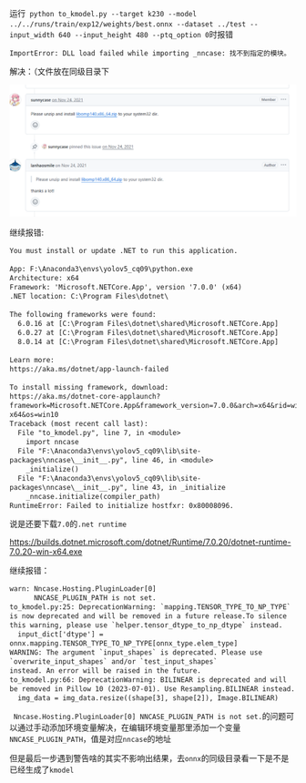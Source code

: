 运行` python to_kmodel.py --target k230 --model ../../runs/train/exp12/weights/best.onnx --dataset ../test --input_width 640 --input_height 480 --ptq_option 0`时报错

```
ImportError: DLL load failed while importing _nncase: 找不到指定的模块。
```

解决：（文件放在同级目录下

![image-20250727010746280](.\assets\image-20250727010746280.png)







继续报错:

```
You must install or update .NET to run this application.

App: F:\Anaconda3\envs\yolov5_cq09\python.exe
Architecture: x64
Framework: 'Microsoft.NETCore.App', version '7.0.0' (x64)
.NET location: C:\Program Files\dotnet\

The following frameworks were found:
  6.0.16 at [C:\Program Files\dotnet\shared\Microsoft.NETCore.App]
  6.0.27 at [C:\Program Files\dotnet\shared\Microsoft.NETCore.App]
  8.0.14 at [C:\Program Files\dotnet\shared\Microsoft.NETCore.App]

Learn more:
https://aka.ms/dotnet/app-launch-failed

To install missing framework, download:
https://aka.ms/dotnet-core-applaunch?framework=Microsoft.NETCore.App&framework_version=7.0.0&arch=x64&rid=win-x64&os=win10
Traceback (most recent call last):
  File "to_kmodel.py", line 7, in <module>
    import nncase
  File "F:\Anaconda3\envs\yolov5_cq09\lib\site-packages\nncase\__init__.py", line 46, in <module>
    _initialize()
  File "F:\Anaconda3\envs\yolov5_cq09\lib\site-packages\nncase\__init__.py", line 43, in _initialize
    _nncase.initialize(compiler_path)
RuntimeError: Failed to initialize hostfxr: 0x80008096.
```

说是还要下载`7.0`的`.net runtime`

https://builds.dotnet.microsoft.com/dotnet/Runtime/7.0.20/dotnet-runtime-7.0.20-win-x64.exe





继续报错：

```
warn: Nncase.Hosting.PluginLoader[0]
      NNCASE_PLUGIN_PATH is not set.
to_kmodel.py:25: DeprecationWarning: `mapping.TENSOR_TYPE_TO_NP_TYPE` is now deprecated and will be removed in a future release.To silence this warning, please use `helper.tensor_dtype_to_np_dtype` instead.
  input_dict['dtype'] = onnx.mapping.TENSOR_TYPE_TO_NP_TYPE[onnx_type.elem_type]
WARNING: The argument `input_shapes` is deprecated. Please use `overwrite_input_shapes` and/or `test_input_shapes`
instead. An error will be raised in the future.
to_kmodel.py:66: DeprecationWarning: BILINEAR is deprecated and will be removed in Pillow 10 (2023-07-01). Use Resampling.BILINEAR instead.
  img_data = img_data.resize((shape[3], shape[2]), Image.BILINEAR)
```

` Nncase.Hosting.PluginLoader[0] NNCASE_PLUGIN_PATH is not set.`的问题可以通过手动添加环境变量解决，在编辑环境变量那里添加一个变量`NNCASE_PLUGIN_PATH`，值是对应`nncase`的地址

但是最后一步遇到警告啥的其实不影响出结果，去`onnx`的同级目录看一下是不是已经生成了`kmodel`